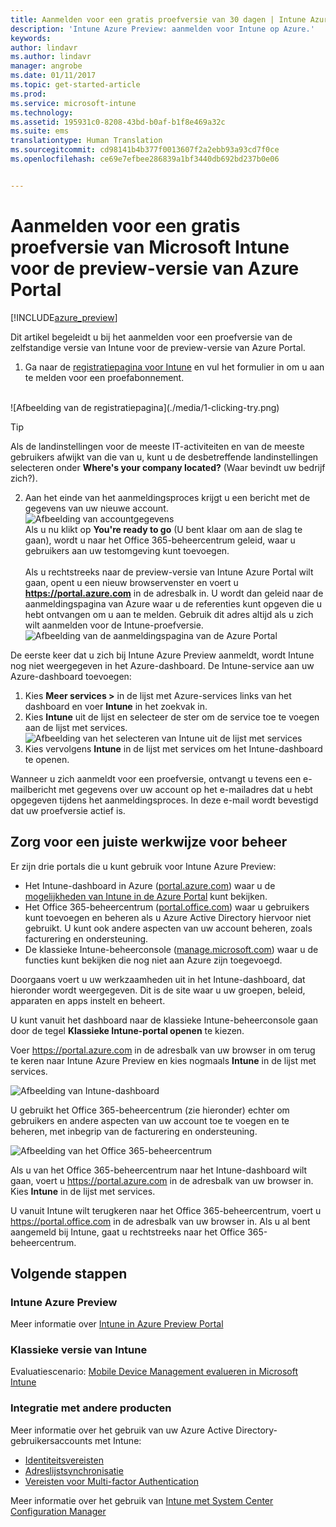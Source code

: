 ```yaml
---
title: Aanmelden voor een gratis proefversie van 30 dagen | Intune Azure Preview | Microsoft Docs
description: 'Intune Azure Preview: aanmelden voor Intune op Azure.'
keywords: 
author: lindavr
ms.author: lindavr
manager: angrobe
ms.date: 01/11/2017
ms.topic: get-started-article
ms.prod: 
ms.service: microsoft-intune
ms.technology: 
ms.assetid: 195931c0-8208-43bd-b0af-b1f8e469a32c
ms.suite: ems
translationtype: Human Translation
ms.sourcegitcommit: cd98141b4b377f0013607f2a2ebb93a93cd7f0ce
ms.openlocfilehash: ce69e7efbee286839a1bf3440db692bd237b0e06


---
```


# <a name="sign-up-for-a-microsoft-intune-free-trial-for-the-azure-portal-preview"></a>Aanmelden voor een gratis proefversie van Microsoft Intune voor de preview-versie van Azure Portal

[!INCLUDE[azure_preview](../includes/azure_preview.md)]

Dit artikel begeleidt u bij het aanmelden voor een proefversie van de zelfstandige versie van Intune voor de preview-versie van Azure Portal. <!---and prepares your trial with some users so that you can then follow the associated evaluation guide to see how Intune manages mobile devices. ---> <!---or app data when devices are not enrolled in Intune.--->

<!--- ## Assumptions
This sign-up article and the evaluation guide assume you are using the trial for evaluation purposes only and intend to start with a clean environment when you subscribe.

To make it easy for you to get started with the trial, we are setting up a very simple environment that uses only Intune and assumes it will be your sole method of managing devices (known as the mobile device management authority). However, throughout the guide we will point you to deeper technical content if you want to explore farther.

You can do everything in the trial version that you can do in a subscription version; the only difference is you are limited to 100 user accounts in the trial.--->

<!--- ## Sign up for your trial--->
1. Ga naar de [registratiepagina voor Intune](https://portal.office.com/Signup/Signup.aspx?OfferId=40BE278A-DFD1-470a-9EF7-9F2596EA7FF9&dl=INTUNE_A&ali=1#0%20) en vul het formulier in om u aan te melden voor een proefabonnement.

 <!--- If you have a work or school account and want to use that for your Intune trial, follow [these sign-in instructions](https://docs.microsoft.com/en-us/intune/get-started/start-with-a-paid-subscription-to-microsoft-intune-step-1) instead. However, this article assumes that you are not using such an account.---><br/> ![Afbeelding van de registratiepagina](./media/1-clicking-try.png)

 > [!TIP]
> Als de landinstellingen voor de meeste IT-activiteiten en van de meeste gebruikers afwijkt van die van u, kunt u de desbetreffende landinstellingen selecteren onder **Where's your company located?** (Waar bevindt uw bedrijf zich?).

2. Aan het einde van het aanmeldingsproces krijgt u een bericht met de gegevens van uw nieuwe account. <br/> ![Afbeelding van accountgegevens](./media/2-end-of-sign-up-process.png) <br/>Als u nu klikt op **You're ready to go** (U bent klaar om aan de slag te gaan), wordt u naar het Office 365-beheercentrum geleid, waar u gebruikers aan uw testomgeving kunt toevoegen. <br/><br/>Als u rechtstreeks naar de preview-versie van Intune Azure Portal wilt gaan, opent u een nieuw browservenster en voert u **https://portal.azure.com** in de adresbalk in. U wordt dan geleid naar de aanmeldingspagina van Azure waar u de referenties kunt opgeven die u hebt ontvangen om u aan te melden. Gebruik dit adres altijd als u zich wilt aanmelden voor de Intune-proefversie. <br/> ![Afbeelding van de aanmeldingspagina van de Azure Portal](./media/azure-portal-signin.png)

De eerste keer dat u zich bij Intune Azure Preview aanmeldt, wordt Intune nog niet weergegeven in het Azure-dashboard. De Intune-service aan uw Azure-dashboard toevoegen:
1. Kies **Meer services >** in de lijst met Azure-services links van het dashboard en voer **Intune** in het zoekvak in.
2. Kies **Intune** uit de lijst en selecteer de ster om de service toe te voegen aan de lijst met services.<br/> ![Afbeelding van het selecteren van Intune uit de lijst met services](./media/azure-add-intune1.png)
3. Kies vervolgens **Intune** in de lijst met services om het Intune-dashboard te openen.

Wanneer u zich aanmeldt voor een proefversie, ontvangt u tevens een e-mailbericht met gegevens over uw account op het e-mailadres dat u hebt opgegeven tijdens het aanmeldingsproces. In deze e-mail wordt bevestigd dat uw proefversie actief is.


<!--- ## Add users
Before you leave the Office 365 Admin center for Intune, you need to add some users to your trial account.

In the Office 365 Admin center, you can add users individually or in bulk by uploading a .csv file. We will do both to set up your trial. However, in your production environment, you will probably want to take advantage of your Azure Active Directory user accounts, which you can learn more about in our [Getting Started guide](https://docs.microsoft.com/en-us/intune/get-started/start-with-a-paid-subscription-to-microsoft-intune-step-3) and in the [Next steps](#Next-steps) section of this article.

### Add an individual user
1. Choose either of the options to add a use to open a form that allows you to create a user. Only the items starred with an asterisk (\*) are required.
![Image of add user button options](./media/sign-up/add-user.png)


2.  When you add the user, the final step will be to send the user an email with their temporary Intune password. For the purposes of this evaluation, use your own work email address so you will receive the log-on information and see the email your users will get. You can then use these user identities to enroll test devices.<br/>

 ![Image of add user final step](./media/sign-up/new-user-2.png)

3. If you want to assign a user an admin role after you create it, you can edit the role in the Office 365 Admin center by selecting the user name from your list of users, and then choosing **Edit** in the Role line to see the list of user roles you can select from and assign to that user.

 ![Image of user  role options](./media/sign-up/change-user-role.png)

### Import multiple users
1. You will find the wizard for importing multiple users in the **More** list.

 ![Image of option to add multiple users](./media/sign-up/add-multiple-users.png)

2. To help you set up your .csv file correctly, you can download a template file to populate with your user data. Download the .csv file that contains headers and sample user information to see exactly the kind of data is needed for each field.

 ![Image of first step in bulk enrollment wizard](./media/sign-up/bulk-enroll-step-1.png)


3. After you’ve created and saved your .csv file, choose **Browse** to select the file. Verify, and choose **Next**. Your users will be uploaded and added to your list of active users.

> [!NOTE]
> Your users won't show up in Intune until they've enrolled a device to be managed.

Now it’s time to head over to Intune to start managing your users, their devices, and their apps.--->

## <a name="keeping-the-admin-experiences-straight"></a>Zorg voor een juiste werkwijze voor beheer
<!---### Classic Intune
There are two portals you will use for classic Intune:
- The Office 365 Admin center ([portal.office.com](https://portal.office.com))
- The Intune administration console ([manage.microsoft.com](https://manage.microsoft.com))

Normally, you’ll do your work in the Intune administration console, shown below. This is the site where you set up and manage your groups, policies, devices, and apps.

![Image of Intune administration console](./media/sign-up/intune-admin-console.png)

However, you will use the Office 365 Admin center, shown below, to add and manage your users and other aspects of your account, including billing and support.

![Image of Office 365 Admin center](./media/sign-up/office-admin-center.png)

You can navigate from the Office 365 Admin center to the Intune admin console. The admin centers are under the last item in the left navigation pane. Choose **Intune** to open the Intune admin console in a new tab.

![Image of link to Intune administration console](./media/sign-up/link-to-intune.png)

To get from Intune back to the Office 365 Admin center, choose the **Add Users** task on the Groups Overview page.

![Image of link back to Office 365  Admin center](./media/sign-up/task-add-users.png)--->

<!---### Intune Azure preview--->
Er zijn drie portals die u kunt gebruik voor Intune Azure Preview:
- Het Intune-dashboard in Azure ([portal.azure.com](https://portal.azure.com)) waar u de [mogelijkheden van Intune in de Azure Portal](what-is-microsoft-intune.md) kunt bekijken.
- Het Office 365-beheercentrum ([portal.office.com](https://portal.office.com)) waar u gebruikers kunt toevoegen en beheren als u Azure Active Directory hiervoor niet gebruikt. U kunt ook andere aspecten van uw account beheren, zoals facturering en ondersteuning.
- De klassieke Intune-beheerconsole ([manage.microsoft.com](https://manage.microsoft.com)) waar u de functies kunt bekijken die nog niet aan Azure zijn toegevoegd.

Doorgaans voert u uw werkzaamheden uit in het Intune-dashboard, dat hieronder wordt weergegeven. Dit is de site waar u uw groepen, beleid, apparaten en apps instelt en beheert.

U kunt vanuit het dashboard naar de klassieke Intune-beheerconsole gaan door de tegel **Klassieke Intune-portal openen** te kiezen.

Voer https://portal.azure.com in de adresbalk van uw browser in om terug te keren naar Intune Azure Preview en kies nogmaals **Intune** in de lijst met services.

 ![Afbeelding van Intune-dashboard](./media/intune-azure-dashboard.png)


U gebruikt het Office 365-beheercentrum (zie hieronder) echter om gebruikers en andere aspecten van uw account toe te voegen en te beheren, met inbegrip van de facturering en ondersteuning.

![Afbeelding van het Office 365-beheercentrum](./media/office-admin-center.png)

Als u van het Office 365-beheercentrum naar het Intune-dashboard wilt gaan, voert u https://portal.azure.com in de adresbalk van uw browser in. Kies **Intune** in de lijst met services.

U vanuit Intune wilt terugkeren naar het Office 365-beheercentrum, voert u https://portal.office.com in de adresbalk van uw browser in. Als u al bent aangemeld bij Intune, gaat u rechtstreeks naar het Office 365-beheercentrum.

## <a name="next-steps"></a>Volgende stappen

### <a name="intune-azure-preview"></a>Intune Azure Preview
Meer informatie over [Intune in Azure Preview Portal](what-is-microsoft-intune.md)
### <a name="classic-intune"></a>Klassieke versie van Intune
Evaluatiescenario: [Mobile Device Management evalueren in Microsoft Intune](https://docs.microsoft.com/intune/understand-explore/mobile-device-management-trial-guide-microsoft-intune)

### <a name="integration-with-other-products"></a>Integratie met andere producten
Meer informatie over het gebruik van uw Azure Active Directory-gebruikersaccounts met Intune:
- [Identiteitsvereisten](https://docs.microsoft.com/en-us/active-directory/active-directory-hybrid-identity-design-considerations-overview#design-considerations-overview)
- [Adreslijstsynchronisatie](https://docs.microsoft.com/en-us/active-directory/active-directory-hybrid-identity-design-considerations-directory-sync-requirements)
- [Vereisten voor Multi-factor Authentication](https://docs.microsoft.com/en-us/active-directory/active-directory-hybrid-identity-design-considerations-multifactor-auth-requirements)

Meer informatie over het gebruik van [Intune met System Center Configuration Manager](https://docs.microsoft.com/en-us/sccm/mdm/understand/hybrid-mobile-device-management)



<!--HONumber=Feb17_HO1-->


